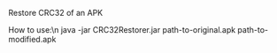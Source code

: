 Restore CRC32 of an APK

How to use:\n
java -jar CRC32Restorer.jar path-to-original.apk path-to-modified.apk
